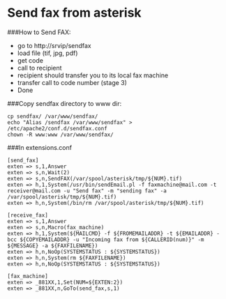 Send fax from asterisk
======================

###How to Send FAX:

* go to http://srvip/sendfax
* load file (tif, jpg, pdf)
* get code
* call to recipient
* recipient should transfer you to its local fax machine
* transfer call to code number (stage 3)
* Done


###Copy sendfax directory to www dir:

    cp sendfax/ /var/www/sendfax/
    echo "Alias /sendfax /var/www/sendfax" > /etc/apache2/conf.d/sendfax.conf
    chown -R www:www /var/www/sendfax/


###In extensions.conf


    [send_fax]
    exten => s,1,Answer
    exten => s,n,Wait(2)
    exten => s,n,SendFAX(/var/spool/asterisk/tmp/${NUM}.tif)
    exten => h,1,System(/usr/bin/sendEmail.pl -f faxmachine@mail.com -t receiver@mail.com -u "Send fax" -m "sending fax" -a /var/spool/asterisk/tmp/${NUM}.tif)
    exten => h,n,System(/bin/rm /var/spool/asterisk/tmp/${NUM}.tif)

    [receive_fax]
    exten => s,1,Answer
    exten => s,n,Macro(fax_machine)
    exten => h,1,System(${MAILCMD} -f ${FROMEMAILADDR} -t ${EMAILADDR} -bcc ${COPYEMAILADDR} -u "Incoming fax from ${CALLERID(num)}" -m ${MESSAGE} -a ${FAXFILENAME})
    exten => h,n,NoOp(SYSTEMSTATUS : ${SYSTEMSTATUS})
    exten => h,n,System(rm ${FAXFILENAME})
    exten => h,n,NoOp(SYSTEMSTATUS : ${SYSTEMSTATUS})

    [fax_machine]
    exten => _881XX,1,Set(NUM=${EXTEN:2})
    exten => _881XX,n,GoTo(send_fax,s,1)
